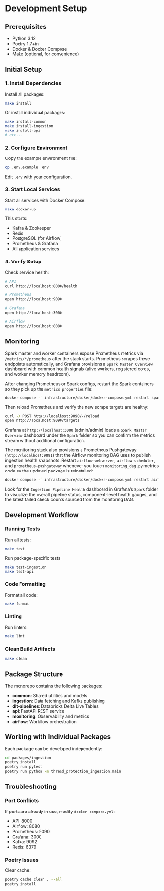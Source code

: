 # Development Setup

## Prerequisites

- Python 3.12
- Poetry 1.7+in
- Docker & Docker Compose
- Make (optional, for convenience)

## Initial Setup

### 1. Install Dependencies

Install all packages:
```bash
make install
```

Or install individual packages:
```bash
make install-common
make install-ingestion
make install-api
# etc...
```

### 2. Configure Environment

Copy the example environment file:
```bash
cp .env.example .env
```

Edit `.env` with your configuration.

### 3. Start Local Services

Start all services with Docker Compose:
```bash
make docker-up
```

This starts:
- Kafka & Zookeeper
- Redis
- PostgreSQL (for Airflow)
- Prometheus & Grafana
- All application services

### 4. Verify Setup

Check service health:
```bash
# API
curl http://localhost:8000/health

# Prometheus
open http://localhost:9090

# Grafana
open http://localhost:3000

# Airflow
open http://localhost:8080
```

## Monitoring

Spark master and worker containers expose Prometheus metrics via `/metrics/*/prometheus` after the stack starts. Prometheus scrapes these endpoints automatically, and Grafana provisions a `Spark Master Overview` dashboard with common health signals (alive workers, registered cores, and worker memory headroom).

After changing Prometheus or Spark configs, restart the Spark containers so they pick up the `metrics.properties` file:
```bash
docker compose -f infrastructure/docker/docker-compose.yml restart spark-master spark-worker spark-worker-trino
```

Then reload Prometheus and verify the new scrape targets are healthy:
```bash
curl -X POST http://localhost:9090/-/reload
open http://localhost:9090/targets
```

Grafana at `http://localhost:3000` (admin/admin) loads a `Spark Master Overview` dashboard under the `Spark` folder so you can confirm the metrics stream without additional configuration.

The monitoring stack also provisions a Prometheus Pushgateway (`http://localhost:9091`) that the Airflow monitoring DAG uses to publish ingestion health snapshots. Restart `airflow-webserver`, `airflow-scheduler`, and `prometheus-pushgateway` whenever you touch `monitoring_dag.py` metrics code so the updated package is reinstalled:
```bash
docker compose -f infrastructure/docker/docker-compose.yml restart airflow-webserver airflow-scheduler prometheus-pushgateway
```

Look for the `Ingestion Pipeline Health` dashboard in Grafana’s `Spark` folder to visualize the overall pipeline status, component-level health gauges, and the latest failed check counts sourced from the monitoring DAG.

## Development Workflow

### Running Tests

Run all tests:
```bash
make test
```

Run package-specific tests:
```bash
make test-ingestion
make test-api
```

### Code Formatting

Format all code:
```bash
make format
```

### Linting

Run linters:
```bash
make lint
```

### Clean Build Artifacts

```bash
make clean
```

## Package Structure

The monorepo contains the following packages:

- **common**: Shared utilities and models
- **ingestion**: Data fetching and Kafka publishing
- **dlt-pipelines**: Databricks Delta Live Tables
- **api**: FastAPI REST service
- **monitoring**: Observability and metrics
- **airflow**: Workflow orchestration

## Working with Individual Packages

Each package can be developed independently:

```bash
cd packages/ingestion
poetry install
poetry run pytest
poetry run python -m thread_protection_ingestion.main
```

## Troubleshooting

### Port Conflicts

If ports are already in use, modify `docker-compose.yml`:
- API: 8000
- Airflow: 8080
- Prometheus: 9090
- Grafana: 3000
- Kafka: 9092
- Redis: 6379

### Poetry Issues

Clear cache:
```bash
poetry cache clear . --all
poetry install
```
